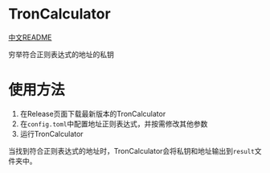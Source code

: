 # TronCalculator

[中文README](README_zh.md)

穷举符合正则表达式的地址的私钥

# 使用方法

1. 在Release页面下载最新版本的TronCalculator
2. 在`config.toml`中配置地址正则表达式，并按需修改其他参数
3. 运行TronCalculator

当找到符合正则表达式的地址时，TronCalculator会将私钥和地址输出到`result`文件夹中。
